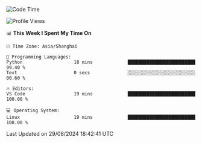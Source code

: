 <!--START_SECTION:waka-->
![Code Time](http://img.shields.io/badge/Code%20Time-472%20hrs%2011%20mins-blue)

![Profile Views](http://img.shields.io/badge/Profile%20Views-1-blue)

📊 **This Week I Spent My Time On** 

```text
🕑︎ Time Zone: Asia/Shanghai

💬 Programming Languages: 
Python                   18 mins             █████████████████████████   99.40 % 
Text                     0 secs              ░░░░░░░░░░░░░░░░░░░░░░░░░   00.60 % 

🔥 Editors: 
VS Code                  19 mins             █████████████████████████   100.00 % 

💻 Operating System: 
Linux                    19 mins             █████████████████████████   100.00 % 
```


 Last Updated on 29/08/2024 18:42:41 UTC
<!--END_SECTION:waka-->

